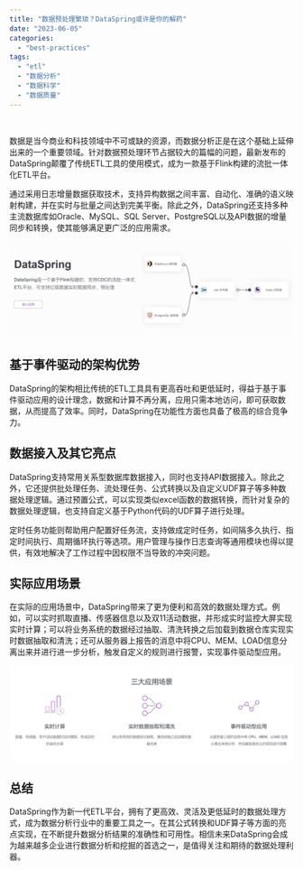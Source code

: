 ```yaml
---
title: "数据预处理繁琐？DataSpring或许是你的解药"
date: "2023-06-05"
categories: 
  - "best-practices"
tags: 
  - "etl"
  - "数据分析"
  - "数据科学"
  - "数据质量"
---
```


 

数据是当今商业和科技领域中不可或缺的资源，而数据分析正是在这个基础上延伸出来的一个重要领域。针对数据预处理环节占据较大的篇幅的问题，最新发布的DataSpring颠覆了传统ETL工具的使用模式，成为一款基于Flink构建的流批一体化ETL平台。

通过采用日志增量数据获取技术，支持异构数据之间丰富、自动化、准确的语义映射构建，并在实时与批量之间达到完美平衡。除此之外，DataSpring还支持多种主流数据库如Oracle、MySQL、SQL Server、PostgreSQL以及API数据的增量同步和转换，使其能够满足更广泛的应用需求。

![](images/1685948911-%E5%B1%8F%E5%B9%95%E6%88%AA%E5%9B%BE-2023-06-05-104631.png)

## 基于事件驱动的架构优势

DataSpring的架构相比传统的ETL工具具有更高吞吐和更低延时，得益于基于事件驱动应用的设计理念，数据和计算不再分离，应用只需本地访问，即可获取数据，从而提高了效率。同时，DataSpring在功能性方面也具备了极高的综合竞争力。

## 数据接入及其它亮点

DataSpring支持常用关系型数据库数据接入，同时也支持API数据接入。除此之外，它还提供批处理任务、流处理任务、公式转换以及自定义UDF算子等多种数据处理逻辑。通过预置公式，可以实现类似excel函数的数据转换，而针对复杂的数据处理逻辑，也支持自定义基于Python代码的UDF算子进行处理。

定时任务功能则帮助用户配置好任务流，支持做成定时任务，如间隔多久执行、指定时间执行、周期循环执行等选项。用户管理与操作日志查询等通用模块也得以提供，有效地解决了工作过程中因权限不当导致的冲突问题。

## 实际应用场景

在实际的应用场景中，DataSpring带来了更为便利和高效的数据处理方式。例如，可以实时抓取直播、传感器信息以及双11活动数据，并形成实时监控大屏实现实时计算；可以将业务系统的数据经过抽取、清洗转换之后加载到数据仓库实现实时数据抽取和清洗；还可从服务器上报告的消息中将CPU、MEM、LOAD信息分离出来并进行进一步分析，触发自定义的规则进行报警，实现事件驱动型应用。

![](images/1685948932-%E5%B1%8F%E5%B9%95%E6%88%AA%E5%9B%BE-2023-06-05-104735.png)

## 总结

DataSpring作为新一代ETL平台，拥有了更高效、灵活及更低延时的数据处理方式，成为数据分析行业中的重要工具之一。在其公式转换和UDF算子等方面的亮点实现，在不断提升数据分析结果的准确性和可用性。相信未来DataSpring会成为越来越多企业进行数据分析和挖掘的首选之一，是值得关注和期待的数据处理利器。
